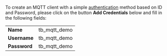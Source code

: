 To create an MQTT client with a simple <a href="https://thingsboard.io/docs/mqtt-broker/authentication" target="_blank">authentication</a> 
method based on ID and Password, please click on the button **Add Credentials** below and fill in the following fields:
<table>
  <tbody>
      <tr>
          <td><b>Name</b></td>
          <td>tb_mqtt_demo</td>
      </tr>
      <tr>
          <td><b>Username</b></td>
          <td>tb_mqtt_demo</td>
      </tr>
      <tr>
          <td><b>Password</b></td>
          <td>tb_mqtt_demo</td>
      </tr>
  </tbody>
</table>
